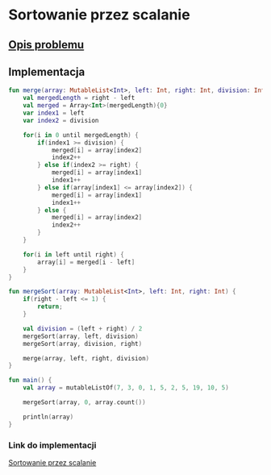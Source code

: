 # Sortowanie przez scalanie

## [Opis problemu](../../../../algorithms/sorting/merge-sort.md)


## Implementacja

```kotlin
fun merge(array: MutableList<Int>, left: Int, right: Int, division: Int) {
    val mergedLength = right - left
    val merged = Array<Int>(mergedLength){0}
    var index1 = left
    var index2 = division

    for(i in 0 until mergedLength) {
        if(index1 >= division) {
            merged[i] = array[index2]
            index2++
        } else if(index2 >= right) {
            merged[i] = array[index1]
            index1++
        } else if(array[index1] <= array[index2]) {
            merged[i] = array[index1]
            index1++
        } else {
            merged[i] = array[index2]
            index2++
        }
    }

    for(i in left until right) {
        array[i] = merged[i - left]
    }
}

fun mergeSort(array: MutableList<Int>, left: Int, right: Int) {
    if(right - left <= 1) {
        return;
    }

    val division = (left + right) / 2
    mergeSort(array, left, division)
    mergeSort(array, division, right)

    merge(array, left, right, division)
}

fun main() {
    val array = mutableListOf(7, 3, 0, 1, 5, 2, 5, 19, 10, 5)

    mergeSort(array, 0, array.count())

    println(array)
}
```

### Link do implementacji

[Sortowanie przez scalanie](https://ideone.com/P8XQMA)